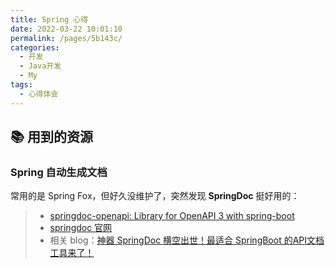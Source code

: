 ```yaml
---
title: Spring 心得
date: 2022-03-22 10:01:10
permalink: /pages/5b143c/
categories:
  - 开发
  - Java开发
  - My
tags:
  - 心得体会
---
```

## :books: 用到的资源

### Spring 自动生成文档

常用的是 Spring Fox，但好久没维护了，突然发现 **SpringDoc** 挺好用的：

> + [springdoc-openapi: Library for OpenAPI 3 with spring-boot](https://github.com/springdoc/springdoc-openapi)
> + [springdoc 官网](https://springdoc.org/)
> + 相关 blog：[神器 SpringDoc 横空出世！最适合 SpringBoot 的API文档工具来了！](https://mp.weixin.qq.com/s?__biz=MzU1Nzg4NjgyMw==&mid=2247498682&idx=1&sn=431ac22705022bda2e5c127cf9dfe630)


